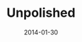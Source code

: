 ---
layout: media
category: media
title: "Unpolished"
date: 2014-01-30
description: "Unpolished featuring Mark Burnett - January 28, 2014"
video: "https://s3.amazonaws.com/crossroadsvideomessages/012814_unpolished.mp4"
video-poster: "http://s3.amazonaws.com/crossroads-media/images/legacy/content/unpolished_still.jpg"
---
